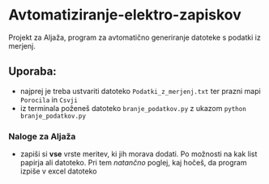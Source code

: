 # Avtomatiziranje-elektro-zapiskov
Projekt za Aljaža, program za avtomatično generiranje datoteke s podatki iz merjenj.

## Uporaba:
+ najprej je treba ustvariti datoteko ``Podatki_z_merjenj.txt`` ter prazni mapi ``Porocila`` in ``Csvji``
+ iz terminala poženeš datoteko ``branje_podatkov.py`` z ukazom ``python branje_podatkov.py``

### Naloge za Aljaža
+ zapiši si **vse** vrste meritev, ki jih morava dodati. Po možnosti na kak list papirja ali datoteko. Pri tem _natančno_ poglej, kaj hočeš, da program izpiše v excel datoteko
